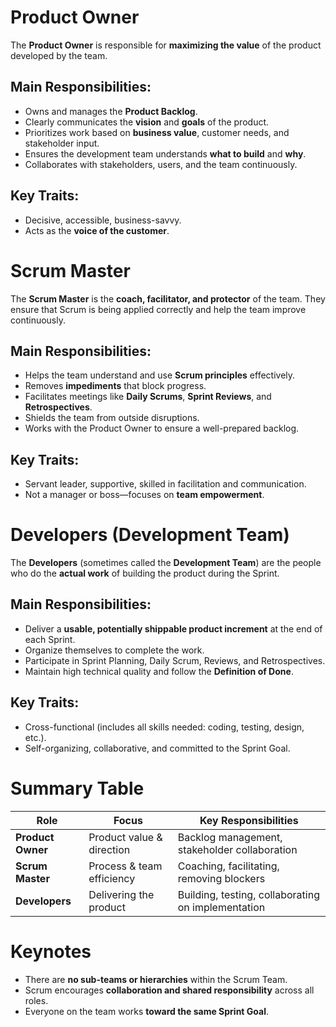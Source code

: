 # Product Owner

The **Product Owner** is responsible for **maximizing the value** of the product developed by the team.

## Main Responsibilities:
- Owns and manages the **Product Backlog**.
- Clearly communicates the **vision** and **goals** of the product.
- Prioritizes work based on **business value**, customer needs, and stakeholder input.
- Ensures the development team understands **what to build** and **why**.
- Collaborates with stakeholders, users, and the team continuously.

## Key Traits:
- Decisive, accessible, business-savvy.
- Acts as the **voice of the customer**.


# Scrum Master

The **Scrum Master** is the **coach, facilitator, and protector** of the team. They ensure that Scrum is being applied correctly and help the team improve continuously.

## Main Responsibilities:
- Helps the team understand and use **Scrum principles** effectively.
- Removes **impediments** that block progress.
- Facilitates meetings like **Daily Scrums**, **Sprint Reviews**, and **Retrospectives**.
- Shields the team from outside disruptions.
- Works with the Product Owner to ensure a well-prepared backlog.

## Key Traits:
- Servant leader, supportive, skilled in facilitation and communication.
- Not a manager or boss—focuses on **team empowerment**.


# Developers (Development Team)

The **Developers** (sometimes called the **Development Team**) are the people who do the **actual work** of building the product during the Sprint.

## Main Responsibilities:
- Deliver a **usable, potentially shippable product increment** at the end of each Sprint.
- Organize themselves to complete the work.
- Participate in Sprint Planning, Daily Scrum, Reviews, and Retrospectives.
- Maintain high technical quality and follow the **Definition of Done**.

## Key Traits:
- Cross-functional (includes all skills needed: coding, testing, design, etc.).
- Self-organizing, collaborative, and committed to the Sprint Goal.


# Summary Table

| Role           | Focus                        | Key Responsibilities                              |
|----------------|------------------------------|----------------------------------------------------|
| **Product Owner** | Product value & direction     | Backlog management, stakeholder collaboration      |
| **Scrum Master**  | Process & team efficiency     | Coaching, facilitating, removing blockers          |
| **Developers**    | Delivering the product        | Building, testing, collaborating on implementation |

# Keynotes

- There are **no sub-teams or hierarchies** within the Scrum Team.
- Scrum encourages **collaboration and shared responsibility** across all roles.
- Everyone on the team works **toward the same Sprint Goal**.
